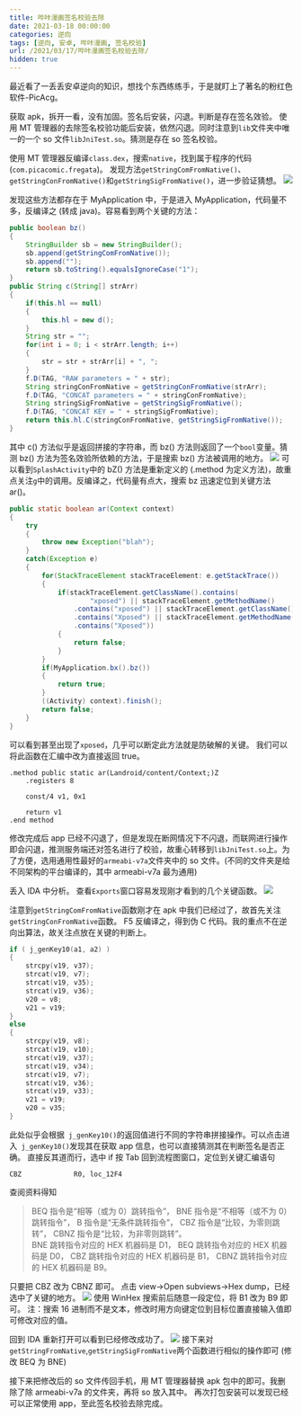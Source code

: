 ```yaml
---
title: 哔咔漫画签名校验去除
date: 2021-03-18 00:00:00
categories: 逆向
tags: [逆向, 安卓, 哔咔漫画, 签名校验]
url: /2021/03/17/哔咔漫画签名校验去除/
hidden: true
---
```


最近看了一丢丢安卓逆向的知识，想找个东西练练手，于是就盯上了著名的粉红色软件-PicAcg。

获取 apk，拆开一看，没有加固。签名后安装，闪退。判断是存在签名效验。
使用 MT 管理器的去除签名校验功能后安装，依然闪退。同时注意到`lib`文件夹中唯一的一个 so 文件`libJniTest.so`。猜测是存在 so 签名校验。
<!-- more -->
使用 MT 管理器反编译`class.dex`，搜索`native`，找到属于程序的代码 (`com.picacomic.fregata`)。
发现方法`getStringComFromNative()`、`getStringConFromNative()`和`getStringSigFromNative()`，进一步验证猜想。
![](哔咔漫画签名校验去除/1615993394415.jpg)

发现这些方法都存在于 MyApplication 中，于是进入 MyApplication，代码量不多，反编译之 (转成 java)。容易看到两个关键的方法：

```java
public boolean bz()
{
    StringBuilder sb = new StringBuilder();
    sb.append(getStringComFromNative());
    sb.append("");
    return sb.toString().equalsIgnoreCase("1");
}
public String c(String[] strArr)
{
    if(this.hl == null)
    {
        this.hl = new d();
    }
    String str = "";
    for(int i = 0; i < strArr.length; i++)
    {
        str = str + strArr[i] + ", ";
    }
    f.D(TAG, "RAW parameters = " + str);
    String stringConFromNative = getStringConFromNative(strArr);
    f.D(TAG, "CONCAT parameters = " + stringConFromNative);
    String stringSigFromNative = getStringSigFromNative();
    f.D(TAG, "CONCAT KEY = " + stringSigFromNative);
    return this.hl.C(stringConFromNative, getStringSigFromNative());
}
```

其中 c() 方法似乎是返回拼接的字符串，而 bz() 方法则返回了一个`bool`变量。猜测 bz() 方法为签名效验所依赖的方法，于是搜索 bz() 方法被调用的地方。
![](哔咔漫画签名校验去除/1615993412806.jpg)
可以看到`SplashActivity`中的 bZ() 方法是重新定义的 (.method 为定义方法)，故重点关注`g`中的调用。反编译之，代码量有点大，搜索 bz 迅速定位到关键方法 ar()。

```java
public static boolean ar(Context context)
{
    try
    {
        throw new Exception("blah");
    }
    catch(Exception e)
    {
        for(StackTraceElement stackTraceElement: e.getStackTrace())
        {
            if(stackTraceElement.getClassName().contains(
                    "xposed") || stackTraceElement.getMethodName()
                .contains("xposed") || stackTraceElement.getClassName()
                .contains("Xposed") || stackTraceElement.getMethodName()
                .contains("Xposed"))
            {
                return false;
            }
        }
        if(MyApplication.bx().bz())
        {
            return true;
        }
        ((Activity) context).finish();
        return false;
    }
}
```

可以看到甚至出现了`xposed`，几乎可以断定此方法就是防破解的关键。
我们可以将此函数在汇编中改为直接返回 true。

```ARM Assembly
.method public static ar(Landroid/content/Context;)Z
    .registers 8

    const/4 v1, 0x1

    return v1
.end method
```

修改完成后 app 已经不闪退了，但是发现在断网情况下不闪退，而联网进行操作即会闪退，推测服务端还对签名进行了校验，故重心转移到`libJniTest.so`上。为了方便，选用通用性最好的`armeabi-v7a`文件夹中的 so 文件。(不同的文件夹是给不同架构的平台编译的，其中 armeabi-v7a 最为通用)

丢入 IDA 中分析。
查看`Exports`窗口容易发现刚才看到的几个关键函数。
![](哔咔漫画签名校验去除/1615993429755.jpg)

注意到`getStringComFromNative`函数刚才在 apk 中我们已经过了，故首先关注`getStringConFromNative`函数。
F5 反编译之，得到伪 C 代码。我的重点不在逆向出算法，故关注点放在关键的判断上。

```c
if ( j_genKey10(a1, a2) )
{
    strcpy(v19, v37);
    strcat(v19, v7);
    strcat(v19, v35);
    strcat(v19, v36);
    v20 = v8;
    v21 = v19;
}
else
{
    strcpy(v19, v8);
    strcat(v19, v10);
    strcat(v19, v37);
    strcat(v19, v34);
    strcat(v19, v7);
    strcat(v19, v36);
    strcat(v19, v33);
    v21 = v19;
    v20 = v35;
}
```

此处似乎会根据` j_genKey10()`的返回值进行不同的字符串拼接操作。可以点击进入` j_genKey10()`发现其在获取 app 信息，也可以直接猜测其在判断签名是否正确。
直接反其道而行，选中 if 按 Tab 回到流程图窗口，定位到关键汇编语句

```ARM Assembly
CBZ             R0, loc_12F4
```

查阅资料得知

> BEQ 指令是“相等（或为 0）跳转指令”，
> BNE 指令是“不相等（或不为 0）跳转指令”，
> B 指令是“无条件跳转指令”，
> CBZ 指令是“比较，为零则跳转”，
> CBNZ 指令是“比较，为非零则跳转”。<br>
> BNE 跳转指令对应的 HEX 机器码是 D1，
> BEQ 跳转指令对应的 HEX 机器码是 D0，
> CBZ 跳转指令对应的 HEX 机器码是 B1，
> CBNZ 跳转指令对应的 HEX 机器码是 B9。

只要把 CBZ 改为 CBNZ 即可。
点击 view->Open subviews->Hex dump，已经选中了关键的地方。
![](哔咔漫画签名校验去除/1615993441157.jpg)
使用 WinHex 搜索前后随意一段定位，将 B1 改为 B9 即可。
注：搜索 16 进制而不是文本，修改时用方向键定位到目标位置直接输入值即可修改对应的值。

回到 IDA 重新打开可以看到已经修改成功了。
![](哔咔漫画签名校验去除/1615993447117.jpg)
接下来对`getStringFromNative`,`getStringSigFromNative`两个函数进行相似的操作即可 (修改 BEQ 为 BNE)

接下来把修改后的 so 文件传回手机，用 MT 管理器替换 apk 包中的即可。我删除了除 armeabi-v7a 的文件夹，再将 so 放入其中。
再次打包安装可以发现已经可以正常使用 app，至此签名校验去除完成。
